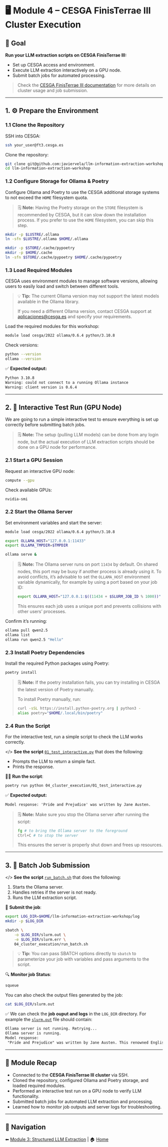 # 🖥️ Module 4 – CESGA FinisTerrae III Cluster Execution

## 🎯 Goal

**Run your LLM extraction scripts on CESGA FinisTerrae III:**

- Set up CESGA access and environment.
- Execute LLM extraction interactively on a GPU node.
- Submit batch jobs for automated processing.

> Check the [CESGA FinisTerrae III documentation](https://cesga-docs.gitlab.io/ft3-user-guide/index.html) for more details on cluster usage and job submission.

---

## 1. ⚙️ Prepare the Environment

### **1.1 Clone the Repository**

SSH into CESGA:

```bash
ssh your_user@ft3.cesga.es
```

Clone the repository:

```bash
git clone git@github.com:javiervela/llm-information-extraction-workshop.git
cd llm-information-extraction-workshop
```

### **1.2 Configure Storage for Ollama & Poetry**

Configure Ollama and Poetry to use the CESGA additional storage systems to not exceed the `HOME` filesystem quota.

> 🗒️ **Note:**
> Having the Poetry storage on the `STORE` filesystem is recommended by CESGA, but it can slow down the installation process. If you prefer to use the `HOME` filesystem, you can skip this step.

```bash
mkdir -p $LUSTRE/.ollama
ln -sfn $LUSTRE/.ollama $HOME/.ollama

mkdir -p $STORE/.cache/pypoetry
mkdir -p $HOME/.cache
ln -sfn $STORE/.cache/pypoetry $HOME/.cache/pypoetry
```

### **1.3 Load Required Modules**

CESGA uses environment modules to manage software versions, allowing users to easily load and switch between different tools.

> 💡 **Tip:**
> The current Ollama version may not support the latest models available in the Ollama library.
>
> If you need a different Ollama version, contact CESGA support at [aplicaciones@cesga.es](mailto:aplicaciones@cesga.es) and specify your requirements.

Load the required modules for this workshop:

```bash
module load cesga/2022 ollama/0.6.4 python/3.10.8
```

Check versions:

```bash
python --version
ollama --version
```

✅ **Expected output:**

```txt
Python 3.10.8
Warning: could not connect to a running Ollama instance
Warning: client version is 0.6.4
```

---

## 2. 🧪 Interactive Test Run (GPU Node)

We are going to run a simple interactive test to ensure everything is set up correctly before submitting batch jobs.

> 🗒️ **Note:**
> The setup (pulling LLM models) can be done from any login node, but the actual execution of LLM extraction scripts should be done on a GPU node for performance.

### **2.1 Start a GPU Session**

Request an interactive GPU node:

```bash
compute --gpu
```

Check available GPUs:

```bash
nvidia-smi
```

### **2.2 Start the Ollama Server**

Set environment variables and start the server:

```bash
module load cesga/2022 ollama/0.6.4 python/3.10.8

export OLLAMA_HOST="127.0.0.1:11433"
export OLLAMA_TMPDIR=$TMPDIR

ollama serve &
```

> 🗒️ **Note:**
> The Ollama server runs on port `11434` by default. On shared nodes, this port may be busy if another process is already using it. To avoid conflicts, it’s advisable to set the `OLLAMA_HOST` environment variable dynamically, for example by using a port based on your job ID:
>
> ```bash
> export OLLAMA_HOST="127.0.0.1:$((11434 + $SLURM_JOB_ID % 1000))"
> ```
>
> This ensures each job uses a unique port and prevents collisions with other users’ processes.

Confirm it’s running:

```bash
ollama pull qwen2.5
ollama list
ollama run qwen2.5 "Hello"
```

### **2.3 Install Poetry Dependencies**

Install the required Python packages using Poetry:

```bash
poetry install
```

> 🗒️ **Note:**
> If the poetry installation fails, you can try installing in CESGA the latest version of Poetry manually.
>
> To install Poetry manually, run:
>
> ```bash
> curl -sSL https://install.python-poetry.org | python3 -
> alias poetry="$HOME/.local/bin/poetry"
> ```

### **2.4 Run the Script**

For the interactive test, run a simple script to check the LLM works correctly.

</> **See the script** [`01_test_interactive.py`](./01_test_interactive.py) that does the following:

- Prompts the LLM to return a simple fact.
- Prints the response.

🏃‍♂️ **Run the script**:

```bash
poetry run python 04_cluster_execution/01_test_interactive.py
```

✅ **Expected output:**

```txt
Model response: 'Pride and Prejudice' was written by Jane Austen.
```

> 🗒️ **Note:**
> Make sure you stop the Ollama server after running the script:
>
> ```bash
> fg # to bring the Ollama server to the foreground
> Ctrl+C # to stop the server
> ```
>
> This ensures the server is properly shut down and frees up resources.

---

## 3. 🧾 Batch Job Submission

</> **See the script** [`run_batch.sh`](./run_batch.sh) that does the following:

1. Starts the Ollama server.
2. Handles retries if the server is not ready.
3. Runs the LLM extraction script.

🚀 **Submit the job**:

```bash
export LOG_DIR=$HOME/llm-information-extraction-workshop/log
mkdir -p $LOG_DIR

sbatch \
    -o $LOG_DIR/slurm.out \
    -e $LOG_DIR/slurm.err \
    04_cluster_execution/run_batch.sh
```

> 💡 **Tip:**
> You can pass SBATCH options directly to `sbatch` to parameterize your job with variables and pass arguments to the script.

🔍 **Monitor job Status**:

```bash
squeue
```

You can also check the output files generated by the job:

```bash
cat $LOG_DIR/slurm.out
```

✅ We can check the **job ouput and logs** in the `LOG_DIR` directory. For example the [`slurm.out`](../log/slurm.out) file should contain:

```txt
Ollama server is not running. Retrying...
Ollama server is running.
Model response:
 "Pride and Prejudice" was written by Jane Austen. This renowned English novelist lived from 1775 to 1817, and "Pride and Prejudice," published in 1813, is one of her most famous works. The novel explores themes of love, marriage, and social class in early 19th-century England.
```

---

## 📝 Module Recap

- Connected to the **CESGA FinisTerrae III cluster** via SSH.
- Cloned the repository, configured Ollama and Poetry storage, and loaded required modules.
- Performed an interactive test run on a GPU node to verify LLM functionality.
- Submitted batch jobs for automated LLM extraction and processing.
- Learned how to monitor job outputs and server logs for troubleshooting.

---

## 🔗 Navigation

⬅ [Module 3: Structured LLM Extraction](../03_structured_llm_extraction/README.md) | 🏠 [Home](../README.md)
